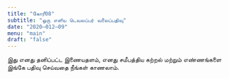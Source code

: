 ```yaml
---
title: "கோரீ08"
subtitle: "ஒரு எளிய டெவலப்பர் வலைப்பதிவு"
date: "2020–012–09"
menu: "main"
draft: "false"
---
```


இது எனது தனிப்பட்ட இணையதளம், எனது சமீபத்திய கற்றல் மற்றும் எண்ணங்களை இங்கே பதிவு செய்வதை நீங்கள் காணலாம்.
